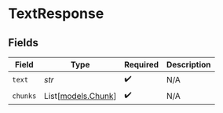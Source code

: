 # TextResponse


## Fields

| Field                                    | Type                                     | Required                                 | Description                              |
| ---------------------------------------- | ---------------------------------------- | ---------------------------------------- | ---------------------------------------- |
| `text`                                   | *str*                                    | :heavy_check_mark:                       | N/A                                      |
| `chunks`                                 | List[[models.Chunk](../models/chunk.md)] | :heavy_check_mark:                       | N/A                                      |
